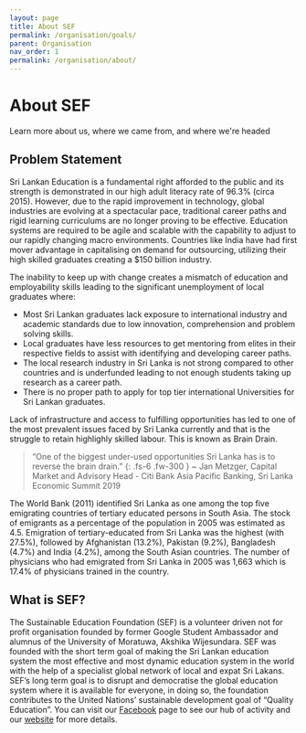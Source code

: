 ```yaml
---
layout: page
title: About SEF
permalink: /organisation/goals/
parent: Organisation
nav_order: 1
permalink: /organisation/about/
---
```


# About SEF

Learn more about us, where we came from, and where we're headed

## Problem Statement

Sri Lankan Education is a fundamental right afforded to the public and its strength is demonstrated in our high adult literacy rate of 96.3% (circa 2015). However, due to the rapid improvement in technology, global industries are evolving at a spectacular pace, traditional career paths and rigid learning curriculums are no longer proving to be effective. Education systems are required to be agile and scalable with the capability to adjust to our rapidly changing macro environments. Countries like India have had first mover advantage in capitalising on demand for outsourcing, utilizing their high skilled graduates creating a $150 billion industry.

The inability to keep up with change creates a mismatch of education and employability skills leading to the significant unemployment of local graduates where:

- Most Sri Lankan graduates lack exposure to international industry and academic standards due to low innovation, comprehension and problem solving skills.
- Local graduates have less resources to get mentoring from elites in their respective fields to assist with identifying and developing career paths.
- The local  research industry in Sri Lanka is not strong compared to other countries and is underfunded leading to not enough students taking up research as a career path.
- There is no proper path to apply for top tier international Universities for Sri Lankan graduates.

Lack of infrastructure and access to fulfilling opportunities has led to one of the most prevalent issues faced by Sri Lanka currently and that is the struggle to retain highlighly skilled labour. This is known as Brain Drain.

> “One of the biggest under-used opportunities Sri Lanka has is to reverse the brain drain.”
{: .fs-6 .fw-300 }
>  ~ Jan Metzger,  Capital Market and Advisory Head - Citi Bank Asia Pacific Banking, Sri Lanka Economic Summit 2019

The World Bank (2011) identified Sri Lanka as one among the top five emigrating countries of tertiary educated persons in South Asia. The stock of emigrants as a percentage of the population in 2005 was estimated as 4.5. Emigration of tertiary-educated from Sri Lanka was the highest (with 27.5%), followed by Afghanistan (13.2%), Pakistan (9.2%), Bangladesh (4.7%) and India (4.2%), among the South Asian countries. The number of physicians who had emigrated from Sri Lanka in 2005 was 1,663 which is 17.4% of physicians trained in the country.

## What is SEF?

The Sustainable Education Foundation (SEF) is a volunteer driven not for profit organisation founded by former Google Student Ambassador and alumnus of the University of Moratuwa, Akshika Wijesundara. SEF was founded with the short term goal of making the Sri Lankan education system the most effective and most dynamic education system in the world with the help of a specialist global network of local and expat Sri Lakans. SEF’s long term goal is to disrupt and democratise the global education system where it is available for everyone, in doing so, the foundation contributes to the United Nations’ sustainable development goal of “Quality Education”. You can visit our [Facebook](https://www.facebook.com/sustainableeducationfoundation/) page to see our hub of activity and our [website](sefglobal.org) for more details.
